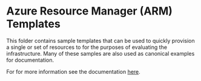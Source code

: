 # Azure Resource Manager (ARM) Templates

This folder contains sample templates that can be used to quickly provision a single or set of resources to for the purposes of evaluating the infrastructure. Many of these samples are also used as canonical examples for documentation.

For for more information see the documentation [here](https://docs.microsoft.com/azure/azure-resource-manager/templates).
